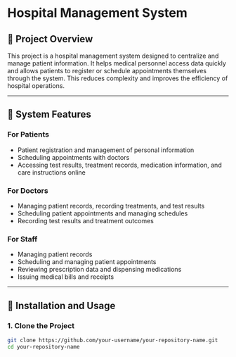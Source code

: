 # Hospital Management System

## 📖 Project Overview
This project is a hospital management system designed to centralize and manage patient information. It helps medical personnel access data quickly and allows patients to register or schedule appointments themselves through the system. This reduces complexity and improves the efficiency of hospital operations.

---

## 🎯 System Features

### **For Patients**
- Patient registration and management of personal information
- Scheduling appointments with doctors
- Accessing test results, treatment records, medication information, and care instructions online

### **For Doctors**
- Managing patient records, recording treatments, and test results
- Scheduling patient appointments and managing schedules
- Recording test results and treatment outcomes

### **For Staff**
- Managing patient records
- Scheduling and managing patient appointments
- Reviewing prescription data and dispensing medications
- Issuing medical bills and receipts

---

## 🚀 Installation and Usage
### **1. Clone the Project**
```bash
git clone https://github.com/your-username/your-repository-name.git
cd your-repository-name
